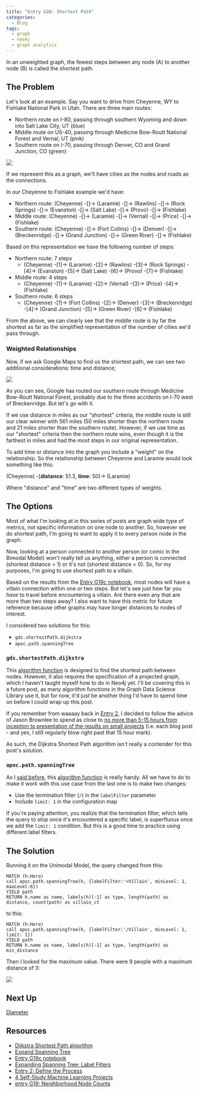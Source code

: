 ```yaml
---
title: "Entry G20: Shortest Path"
categories:
  - Blog
tags:
  - graph
  - neo4j
  - graph analytics
---
```


In an unweighted graph, the fewest steps between any node (A) to another node (B) is called the shortest path.

## The Problem

Let's look at an example. Say you want to drive from Cheyenne, WY to Fishlake National Park in Utah. There are three main routes:

- Northern route on I-80, passing through southern Wyoming and down into Salt Lake City, UT (blue)
- Middle route on US-40, passing through Medicine Bow-Routt National Forest and Vernal, UT (pink)
- Southern route on I-70, passing through Denver, CO and Grand Junction, CO (green)

<img src='https://github.com/julielinx/datascience_diaries/blob/master/graph/images/20_cheyenne_denver_fishlake_routes.png?raw=true'>

If we represent this as a graph, we'll have cities as the nodes and roads as the connections.

In our Cheyenne to Fishlake example we'd have:

- Northern route: (Cheyenne) -[]-> (Laramie) -[]-> (Rawlins) -[]-> (Rock Springs) -[]-> (Evanston) -[]-> (Salt Lake) -[]-> (Provo) -[]-> (Fishlake)
- Middle route: (Cheyenne) -[]-> (Laramie) -[]-> (Vernal) -[]-> (Price) -[]-> (Fishlake)
- Southern route: (Cheyenne) -[]-> (Fort Collins) -[]-> (Denver) -[]-> (Breckenridge) -[]-> (Grand Junction) -[]-> (Green River) -[]-> (Fishlake)

Based on this representation we have the following number of steps:

- Northern route: 7 steps
  - (Cheyenne) -[1]-> (Laramie) -[2]-> (Rawlins) -[3]-> (Rock Springs) -[4]-> (Evanston) -[5]-> (Salt Lake) -[6]-> (Provo) -[7]-> (Fishlake)
- Middle route: 4 steps
  - (Cheyenne) -[1]-> (Laramie) -[2]-> (Vernal) -[3]-> (Price) -[4]-> (Fishlake)
- Southern route: 6 steps
  - (Cheyenne) -[1]-> (Fort Collins) -[2]-> (Denver) -[3]-> (Breckenridge) -[4]-> (Grand Junction) -[5]-> (Green River) -[6]-> (Fishlake)

From the above, we can clearly see that the middle route is by far the shortest as far as the simplified representation of the number of cities we'd pass through.

### Weighted Relationships

Now, if we ask Google Maps to find us the shortest path, we can see two additional considerations: time and distance;

<img src='https://github.com/julielinx/datascience_diaries/blob/master/graph/images/20_cheyenne_fishlake_distances.png?raw=true'>

As you can see, Google has routed our southern route through Medicine Bow-Routt National Forest, probably due to the three accidents on I-70 west of Breckenridge. But let's go with it.

If we use distance in miles as our "shortest" criteria, the middle route is still our clear winner with 561 miles (50 miles shorter than the northern route and 21 miles shorter than the southern route). However, if we use time as our "shortest" criteria then the northern route wins, even though it is the farthest in miles and had the most steps in our original representation.

To add time or distance into the graph you include a "weight" on the relationship. So the relationship between Cheyenne and Laramie would look something like this:

(Cheyenne) -[**distance**: 51.3, **time**: 50]-> (Laramie)

Where "distance" and "time" are two different types of weights.

## The Options

Most of what I'm looking at in this series of posts are graph wide type of metrics, not specific information on one node to another. So, however we do shortest path, I'm going to want to apply it to every person node in the graph.

Now, looking at a person connected to another person (or comic in the Bimodal Model) won't really tell us anything, either a person is connected (shortest distance = 1) or it's not (shortest distance = 0). So, for my purposes, I'm going to use shortest path to a villain.

Based on the results from the [Entry G19c notebook](https://github.com/julielinx/datascience_diaries/blob/master/graph/19c_nb_neighborhood_node_cts.ipynb), most nodes will have a villain connection within one or two steps. But let's see just how far you *have* to travel before encountering a villain. Are there even any that are more than two steps away? I also want to have this metric for future reference because other graphs may have longer distances to nodes of interest.

I considered two solutions for this:

- `gds.shortestPath.dijkstra`
- `apoc.path.spanningTree`

### `gds.shortestPath.dijkstra`

This [algorithm function](https://neo4j.com/docs/graph-data-science/current/algorithms/dijkstra-source-target/) is designed to find the shortest path between nodes. However, it also requires the specification of a projected graph, which I haven't taught myself how to do in Neo4j yet. I'll be covering this in a future post, as many algorithm functions in the Graph Data Science Library use it, but for now, it'd just be another thing I'd have to spend time on before I could wrap up this post.

If you remember from waaaay back in [Entry 2](https://julielinx.github.io/blog/02_define_process/), I decided to follow the advice of Jason Brownlee to spend as close to [no more than 5-15 hours from inception to presentation of the results on small projects](https://machinelearningmastery.com/self-study-machine-learning-projects/) (i.e. each blog post - and yes, I still regularly blow right past that 15 hour mark).

As such, the Dijkstra Shortest Path algorithm isn't really a contender for this post's solution.

### `apoc.path.spanningTree`

As I [said before](https://julielinx.github.io/blog/g19_neighborhood_node_cts/#apocpathspanningtree), this [algorithm function](https://neo4j.com/labs/apoc/4.1/graph-querying/expand-spanning-tree/) is really handy. All we have to do to make it work with this use case from the last one is to make two changes:

- Use the termination filter (`/`) in the `labelFilter` parameter
- Include `limit: 1` in the configuration map

If you're paying attention, you realize that the termination filter, which tells the query to stop once it's encountered a specific label, is superfluous once we add the `limit: 1` condition. But this is a good time to practice using different label filters.

## The Solution

Running it on the Unimodal Model, the query changed from this:

```
MATCH (h:Hero)
call apoc.path.spanningTree(h, {labelFilter:'>Villain', minLevel: 1, maxLevel:6})
YIELD path
RETURN h.name as name, labels(h)[-1] as type, length(path) as distance, count(path) as villain_ct
```

to this:

```
MATCH (h:Hero)
call apoc.path.spanningTree(h, {labelFilter:'/Villain', minLevel: 1, limit: 1})
YIELD path
RETURN h.name as name, labels(h)[-1] as type, length(path) as min_distance
```

Then I looked for the maximum value. There were 9 people with a maximum distance of 3:

<img src='https://github.com/julielinx/datascience_diaries/blob/master/graph/images/20_villain_shortest_path.png?raw=true'>

## Next Up

[Diameter](https://julielinx.github.io/blog/g21_diameter/)

## Resources

- [Dijkstra Shortest Path algorithm](https://neo4j.com/docs/graph-data-science/current/algorithms/dijkstra-source-target/)
- [Expand Spanning Tree](https://neo4j.com/labs/apoc/4.1/graph-querying/expand-spanning-tree/)
- [Entry G19c notebook](https://github.com/julielinx/datascience_diaries/blob/master/graph/19c_nb_neighborhood_node_cts.ipynb)
- [Expanding Spanning Tree: Label Filters](https://neo4j.com/labs/apoc/4.1/graph-querying/expand-spanning-tree/#expand-spanning-tree-label-filters)
- [Entry 2: Define the Process](https://julielinx.github.io/blog/02_define_process/)
- [4 Self-Study Machine Learning Projects](https://machinelearningmastery.com/self-study-machine-learning-projects/)
- [entry G19: Neighborhood Node Counts](https://julielinx.github.io/blog/g19_neighborhood_node_cts/#apocpathspanningtree)
